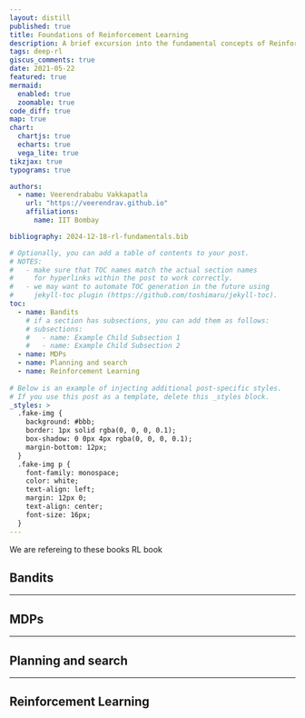 ```yaml
---
layout: distill
published: true
title: Foundations of Reinforcement Learning 
description: A brief excursion into the fundamental concepts of Reinforcement Learning with JAX
tags: deep-rl
giscus_comments: true
date: 2021-05-22
featured: true
mermaid:
  enabled: true
  zoomable: true
code_diff: true
map: true
chart:
  chartjs: true
  echarts: true
  vega_lite: true
tikzjax: true
typograms: true

authors:
  - name: Veerendrababu Vakkapatla
    url: "https://veerendrav.github.io"
    affiliations:
      name: IIT Bombay

bibliography: 2024-12-18-rl-fundamentals.bib

# Optionally, you can add a table of contents to your post.
# NOTES:
#   - make sure that TOC names match the actual section names
#     for hyperlinks within the post to work correctly.
#   - we may want to automate TOC generation in the future using
#     jekyll-toc plugin (https://github.com/toshimaru/jekyll-toc).
toc:
  - name: Bandits
    # if a section has subsections, you can add them as follows:
    # subsections:
    #   - name: Example Child Subsection 1
    #   - name: Example Child Subsection 2
  - name: MDPs
  - name: Planning and search
  - name: Reinforcement Learning
  
# Below is an example of injecting additional post-specific styles.
# If you use this post as a template, delete this _styles block.
_styles: >
  .fake-img {
    background: #bbb;
    border: 1px solid rgba(0, 0, 0, 0.1);
    box-shadow: 0 0px 4px rgba(0, 0, 0, 0.1);
    margin-bottom: 12px;
  }
  .fake-img p {
    font-family: monospace;
    color: white;
    text-align: left; 
    margin: 12px 0;
    text-align: center;
    font-size: 16px;
  }
---
```

We are refereing to these books <d-cite key="sutton2018reinforcement">RL book</d-cite> 
## Bandits
---
## MDPs

---
## Planning and search

---
## Reinforcement Learning

